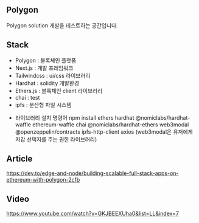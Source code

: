 ## Polygon

Polygon solution 개발을 테스트하는 공간입니다.

## Stack
- Polygon : 블록체인 플랫폼
- Next.js : 개발 프레임워크
- Tailwindcss : ui/css 라이브러리
- Hardhat : solidity 개발환경
- Ethers.js : 블록체인 client 라이브러리
- chai : test
- ipfs : 분산형 파일 시스템

* 라이브러리 설치 명령어
npm install ethers hardhat @nomiclabs/hardhat-waffle ethereum-waffle chai @nomiclabs/hardhat-ethers web3modal @openzeppelin/contracts ipfs-http-client axios
(web3modal은 유저에게 지갑 선택지를 주는 권한 라이브러리)

## Article
https://dev.to/edge-and-node/building-scalable-full-stack-apps-on-ethereum-with-polygon-2cfb

## Video
https://www.youtube.com/watch?v=GKJBEEXUha0&list=LL&index=7